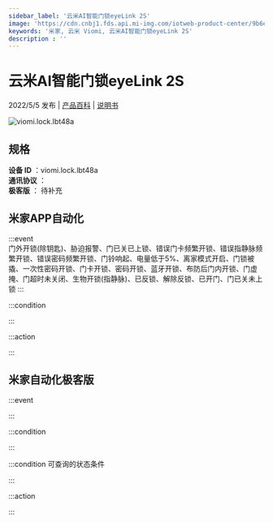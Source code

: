 ```yaml
---
sidebar_label: '云米AI智能门锁eyeLink 2S'
image: 'https://cdn.cnbj1.fds.api.mi-img.com/iotweb-product-center/9b6e7ccada3506a12f988ddb5e782db8_1644574150261.png?GalaxyAccessKeyId=AKVGLQWBOVIRQ3XLEW&Expires=9223372036854775807&Signature=a224P+iR5WbAauPJ2PX7UbK1Cl8='
keywords: '米家, 云米 Viomi, 云米AI智能门锁eyeLink 2S'
description : ''
---
```

# 云米AI智能门锁eyeLink 2S

2022/5/5 发布 | [产品百科](https://home.mi.com/webapp/content/baike/product/index.html?model=viomi.lock.lbt48a/) | [说明书](https://home.mi.com/views/introduction.html?model=viomi.lock.lbt48a&region=cn)

![viomi.lock.lbt48a](https://cdn.cnbj1.fds.api.mi-img.com/iotweb-product-center/9b6e7ccada3506a12f988ddb5e782db8_1644574150261.png?GalaxyAccessKeyId=AKVGLQWBOVIRQ3XLEW&Expires=9223372036854775807&Signature=a224P+iR5WbAauPJ2PX7UbK1Cl8=)

## 规格  
> 
**设备 ID** ：viomi.lock.lbt48a  
**通讯协议** ：  
**极客版**  ： 待补充 


## 米家APP自动化  

:::event  
门外开锁(除钥匙)、胁迫报警、门已关已上锁、错误门卡频繁开锁、错误指静脉频繁开锁、错误密码频繁开锁、门铃响起、电量低于5%、离家模式开启、门锁被撬、一次性密码开锁、门卡开锁、密码开锁、蓝牙开锁、布防后门内开锁、门虚掩、门超时未关闭、生物开锁(指静脉)、已反锁、解除反锁、已开门、门已关未上锁
:::

:::condition  

:::

:::action   

:::

## 米家自动化极客版  

:::event  

:::

:::condition  

:::

:::condition 可查询的状态条件  

:::

:::action  

:::

        
